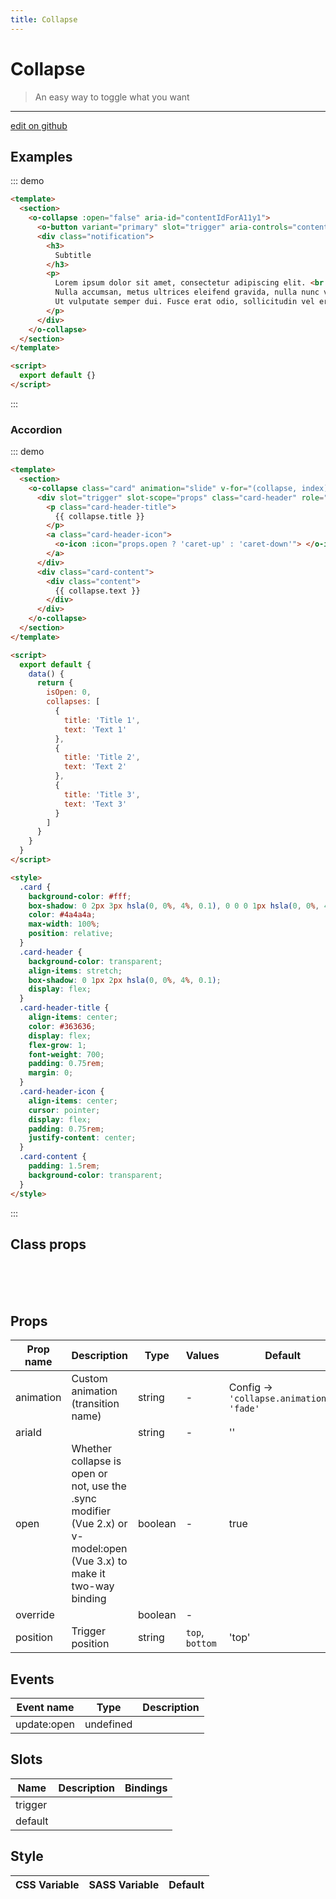 ```yaml
---
title: Collapse
---
```


# Collapse

> An easy way to toggle what you want

---

<a href="https://github.com/oruga-ui/oruga/edit/develop/packages/docs/../oruga/src/components/collapse/examples/Collapse.md" class="docgen-edit-link">edit on github</a>

## Examples

::: demo

```html
<template>
  <section>
    <o-collapse :open="false" aria-id="contentIdForA11y1">
      <o-button variant="primary" slot="trigger" aria-controls="contentIdForA11y1">Click me!</o-button>
      <div class="notification">
        <h3>
          Subtitle
        </h3>
        <p>
          Lorem ipsum dolor sit amet, consectetur adipiscing elit. <br />
          Nulla accumsan, metus ultrices eleifend gravida, nulla nunc varius lectus, nec rutrum justo nibh eu lectus. <br />
          Ut vulputate semper dui. Fusce erat odio, sollicitudin vel erat vel, interdum mattis neque.
        </p>
      </div>
    </o-collapse>
  </section>
</template>

<script>
  export default {}
</script>
```

:::

### Accordion

::: demo

```html
<template>
  <section>
    <o-collapse class="card" animation="slide" v-for="(collapse, index) of collapses" :key="index" :open="isOpen == index" @open="isOpen = index">
      <div slot="trigger" slot-scope="props" class="card-header" role="button">
        <p class="card-header-title">
          {{ collapse.title }}
        </p>
        <a class="card-header-icon">
          <o-icon :icon="props.open ? 'caret-up' : 'caret-down'"> </o-icon>
        </a>
      </div>
      <div class="card-content">
        <div class="content">
          {{ collapse.text }}
        </div>
      </div>
    </o-collapse>
  </section>
</template>

<script>
  export default {
    data() {
      return {
        isOpen: 0,
        collapses: [
          {
            title: 'Title 1',
            text: 'Text 1'
          },
          {
            title: 'Title 2',
            text: 'Text 2'
          },
          {
            title: 'Title 3',
            text: 'Text 3'
          }
        ]
      }
    }
  }
</script>

<style>
  .card {
    background-color: #fff;
    box-shadow: 0 2px 3px hsla(0, 0%, 4%, 0.1), 0 0 0 1px hsla(0, 0%, 4%, 0.1);
    color: #4a4a4a;
    max-width: 100%;
    position: relative;
  }
  .card-header {
    background-color: transparent;
    align-items: stretch;
    box-shadow: 0 1px 2px hsla(0, 0%, 4%, 0.1);
    display: flex;
  }
  .card-header-title {
    align-items: center;
    color: #363636;
    display: flex;
    flex-grow: 1;
    font-weight: 700;
    padding: 0.75rem;
    margin: 0;
  }
  .card-header-icon {
    align-items: center;
    cursor: pointer;
    display: flex;
    padding: 0.75rem;
    justify-content: center;
  }
  .card-content {
    padding: 1.5rem;
    background-color: transparent;
  }
</style>
```

:::

## Class props

<br />
<template>
  <div>
    <doc-wrapper>
      <template v-slot:default="s">
        <o-collapse
          animation="slide"
          v-bind="s"
          :open="true"
          style="border: 1px solid #dfe2e5"
        >
          <div
            slot="trigger"
            slot-scope="props"
            class="card-header"
            role="button"
          >
            <p class="card-header-title">
              Collapse Title
            </p>
            <a class="card-header-icon">
              <o-icon :icon="props.open ? 'caret-up' : 'caret-down'"> </o-icon>
            </a>
          </div>
          <div class="card-content">
            <div class="content">
              Collapse Content
            </div>
          </div>
        </o-collapse>
      </template>
    </doc-wrapper>
    <inspector :inspectData="inspectData"></inspector>
  </div>
</template>

<script>
export default {
  data() {
    return {
      inspectData: [
        {
            class: "rootClass",
            description: "Class of the root element"
        },
        {
            class: "triggerClass",
            description: "Class of the trigger element"
        },
        {
            class: "contentClass",
            description: "Class of the content"
        }
      ],
    };
  },
};
</script>

<br />
<br />

## Props

| Prop name | Description                                                                                                            | Type    | Values          | Default                                              |
| --------- | ---------------------------------------------------------------------------------------------------------------------- | ------- | --------------- | ---------------------------------------------------- |
| animation | Custom animation (transition name)                                                                                     | string  | -               | Config -> <code> 'collapse.animation': 'fade'</code> |
| ariaId    |                                                                                                                        | string  | -               | ''                                                   |
| open      | Whether collapse is open or not, use the .sync modifier (Vue 2.x) or v-model:open (Vue 3.x) to make it two-way binding | boolean | -               | true                                                 |
| override  |                                                                                                                        | boolean | -               |                                                      |
| position  | Trigger position                                                                                                       | string  | `top`, `bottom` | 'top'                                                |

## Events

| Event name  | Type      | Description |
| ----------- | --------- | ----------- |
| update:open | undefined |

## Slots

| Name    | Description | Bindings |
| ------- | ----------- | -------- |
| trigger |             |          |
| default |             |          |

## Style

| CSS Variable | SASS Variable | Default |
| ------------ | ------------- | ------- |

